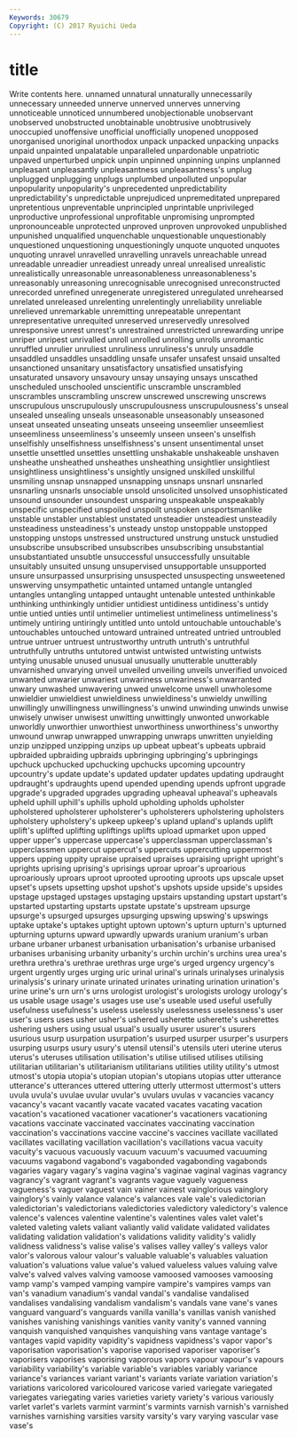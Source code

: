 ```yaml
---
Keywords: 30679 
Copyright: (C) 2017 Ryuichi Ueda
---
```


# title

Write contents here.
unnamed unnatural unnaturally unnecessarily unnecessary unneeded unnerve unnerved
unnerves unnerving unnoticeable unnoticed unnumbered unobjectionable unobservant unobserved unobstructed unobtainable
unobtrusive unobtrusively unoccupied unoffensive unofficial unofficially unopened unopposed unorganised unoriginal
unorthodox unpack unpacked unpacking unpacks unpaid unpainted unpalatable unparalleled unpardonable
unpatriotic unpaved unperturbed unpick unpin unpinned unpinning unpins unplanned unpleasant
unpleasantly unpleasantness unpleasantness's unplug unplugged unplugging unplugs unplumbed unpolluted unpopular
unpopularity unpopularity's unprecedented unpredictability unpredictability's unpredictable unprejudiced unpremeditated unprepared unpretentious
unpreventable unprincipled unprintable unprivileged unproductive unprofessional unprofitable unpromising unprompted unpronounceable
unprotected unproved unproven unprovoked unpublished unpunished unqualified unquenchable unquestionable unquestionably
unquestioned unquestioning unquestioningly unquote unquoted unquotes unquoting unravel unravelled unravelling
unravels unreachable unread unreadable unreadier unreadiest unready unreal unrealised unrealistic
unrealistically unreasonable unreasonableness unreasonableness's unreasonably unreasoning unrecognisable unrecognised unreconstructed unrecorded
unrefined unregenerate unregistered unregulated unrehearsed unrelated unreleased unrelenting unrelentingly unreliability
unreliable unrelieved unremarkable unremitting unrepeatable unrepentant unrepresentative unrequited unreserved unreservedly
unresolved unresponsive unrest unrest's unrestrained unrestricted unrewarding unripe unriper unripest
unrivalled unroll unrolled unrolling unrolls unromantic unruffled unrulier unruliest unruliness
unruliness's unruly unsaddle unsaddled unsaddles unsaddling unsafe unsafer unsafest unsaid
unsalted unsanctioned unsanitary unsatisfactory unsatisfied unsatisfying unsaturated unsavory unsavoury unsay
unsaying unsays unscathed unscheduled unschooled unscientific unscramble unscrambled unscrambles unscrambling
unscrew unscrewed unscrewing unscrews unscrupulous unscrupulously unscrupulousness unscrupulousness's unseal unsealed
unsealing unseals unseasonable unseasonably unseasoned unseat unseated unseating unseats unseeing
unseemlier unseemliest unseemliness unseemliness's unseemly unseen unseen's unselfish unselfishly unselfishness
unselfishness's unsent unsentimental unset unsettle unsettled unsettles unsettling unshakable unshakeable
unshaven unsheathe unsheathed unsheathes unsheathing unsightlier unsightliest unsightliness unsightliness's unsightly
unsigned unskilled unskillful unsmiling unsnap unsnapped unsnapping unsnaps unsnarl unsnarled
unsnarling unsnarls unsociable unsold unsolicited unsolved unsophisticated unsound unsounder unsoundest
unsparing unspeakable unspeakably unspecific unspecified unspoiled unspoilt unspoken unsportsmanlike unstable
unstabler unstablest unstated unsteadier unsteadiest unsteadily unsteadiness unsteadiness's unsteady unstop
unstoppable unstopped unstopping unstops unstressed unstructured unstrung unstuck unstudied unsubscribe
unsubscribed unsubscribes unsubscribing unsubstantial unsubstantiated unsubtle unsuccessful unsuccessfully unsuitable unsuitably
unsuited unsung unsupervised unsupportable unsupported unsure unsurpassed unsurprising unsuspected unsuspecting
unsweetened unswerving unsympathetic untainted untamed untangle untangled untangles untangling untapped
untaught untenable untested unthinkable unthinking unthinkingly untidier untidiest untidiness untidiness's
untidy untie untied unties until untimelier untimeliest untimeliness untimeliness's untimely
untiring untiringly untitled unto untold untouchable untouchable's untouchables untouched untoward
untrained untreated untried untroubled untrue untruer untruest untrustworthy untruth untruth's
untruthful untruthfully untruths untutored untwist untwisted untwisting untwists untying unusable
unused unusual unusually unutterable unutterably unvarnished unvarying unveil unveiled unveiling
unveils unverified unvoiced unwanted unwarier unwariest unwariness unwariness's unwarranted unwary
unwashed unwavering unwed unwelcome unwell unwholesome unwieldier unwieldiest unwieldiness unwieldiness's
unwieldy unwilling unwillingly unwillingness unwillingness's unwind unwinding unwinds unwise unwisely
unwiser unwisest unwitting unwittingly unwonted unworkable unworldly unworthier unworthiest unworthiness
unworthiness's unworthy unwound unwrap unwrapped unwrapping unwraps unwritten unyielding unzip
unzipped unzipping unzips up upbeat upbeat's upbeats upbraid upbraided upbraiding
upbraids upbringing upbringing's upbringings upchuck upchucked upchucking upchucks upcoming upcountry
upcountry's update update's updated updater updates updating updraught updraught's updraughts
upend upended upending upends upfront upgrade upgrade's upgraded upgrades upgrading
upheaval upheaval's upheavals upheld uphill uphill's uphills uphold upholding upholds
upholster upholstered upholsterer upholsterer's upholsterers upholstering upholsters upholstery upholstery's upkeep
upkeep's upland upland's uplands uplift uplift's uplifted uplifting upliftings uplifts
upload upmarket upon upped upper upper's uppercase uppercase's upperclassman upperclassman's
upperclassmen uppercut uppercut's uppercuts uppercutting uppermost uppers upping uppity upraise
upraised upraises upraising upright upright's uprights uprising uprising's uprisings uproar
uproar's uproarious uproariously uproars uproot uprooted uprooting uproots ups upscale
upset upset's upsets upsetting upshot upshot's upshots upside upside's upsides
upstage upstaged upstages upstaging upstairs upstanding upstart upstart's upstarted upstarting
upstarts upstate upstate's upstream upsurge upsurge's upsurged upsurges upsurging upswing
upswing's upswings uptake uptake's uptakes uptight uptown uptown's upturn upturn's
upturned upturning upturns upward upwardly upwards uranium uranium's urban urbane
urbaner urbanest urbanisation urbanisation's urbanise urbanised urbanises urbanising urbanity urbanity's
urchin urchin's urchins urea urea's urethra urethra's urethrae urethras urge
urge's urged urgency urgency's urgent urgently urges urging uric urinal
urinal's urinals urinalyses urinalysis urinalysis's urinary urinate urinated urinates urinating
urination urination's urine urine's urn urn's urns urologist urologist's urologists
urology urology's us usable usage usage's usages use use's useable
used useful usefully usefulness usefulness's useless uselessly uselessness uselessness's user
user's users uses usher usher's ushered usherette usherette's usherettes ushering
ushers using usual usual's usually usurer usurer's usurers usurious usurp
usurpation usurpation's usurped usurper usurper's usurpers usurping usurps usury usury's
utensil utensil's utensils uteri uterine uterus uterus's uteruses utilisation utilisation's
utilise utilised utilises utilising utilitarian utilitarian's utilitarianism utilitarians utilities utility
utility's utmost utmost's utopia utopia's utopian utopian's utopians utopias utter
utterance utterance's utterances uttered uttering utterly uttermost uttermost's utters uvula
uvula's uvulae uvular uvular's uvulars uvulas v vacancies vacancy vacancy's
vacant vacantly vacate vacated vacates vacating vacation vacation's vacationed vacationer
vacationer's vacationers vacationing vacations vaccinate vaccinated vaccinates vaccinating vaccination vaccination's
vaccinations vaccine vaccine's vaccines vacillate vacillated vacillates vacillating vacillation vacillation's
vacillations vacua vacuity vacuity's vacuous vacuously vacuum vacuum's vacuumed vacuuming
vacuums vagabond vagabond's vagabonded vagabonding vagabonds vagaries vagary vagary's vagina
vagina's vaginae vaginal vaginas vagrancy vagrancy's vagrant vagrant's vagrants vague
vaguely vagueness vagueness's vaguer vaguest vain vainer vainest vainglorious vainglory
vainglory's vainly valance valance's valances vale vale's valedictorian valedictorian's valedictorians
valedictories valedictory valedictory's valence valence's valences valentine valentine's valentines vales
valet valet's valeted valeting valets valiant valiantly valid validate validated
validates validating validation validation's validations validity validity's validly validness validness's
valise valise's valises valley valley's valleys valor valor's valorous valour
valour's valuable valuable's valuables valuation valuation's valuations value value's valued
valueless values valuing valve valve's valved valves valving vamoose vamoosed
vamooses vamoosing vamp vamp's vamped vamping vampire vampire's vampires vamps
van van's vanadium vanadium's vandal vandal's vandalise vandalised vandalises vandalising
vandalism vandalism's vandals vane vane's vanes vanguard vanguard's vanguards vanilla
vanilla's vanillas vanish vanished vanishes vanishing vanishings vanities vanity vanity's
vanned vanning vanquish vanquished vanquishes vanquishing vans vantage vantage's vantages
vapid vapidity vapidity's vapidness vapidness's vapor vapor's vaporisation vaporisation's vaporise
vaporised vaporiser vaporiser's vaporisers vaporises vaporising vaporous vapors vapour vapour's
vapours variability variability's variable variable's variables variably variance variance's variances
variant variant's variants variate variation variation's variations varicolored varicoloured varicose
varied variegate variegated variegates variegating varies varieties variety variety's various
variously varlet varlet's varlets varmint varmint's varmints varnish varnish's varnished
varnishes varnishing varsities varsity varsity's vary varying vascular vase vase's
